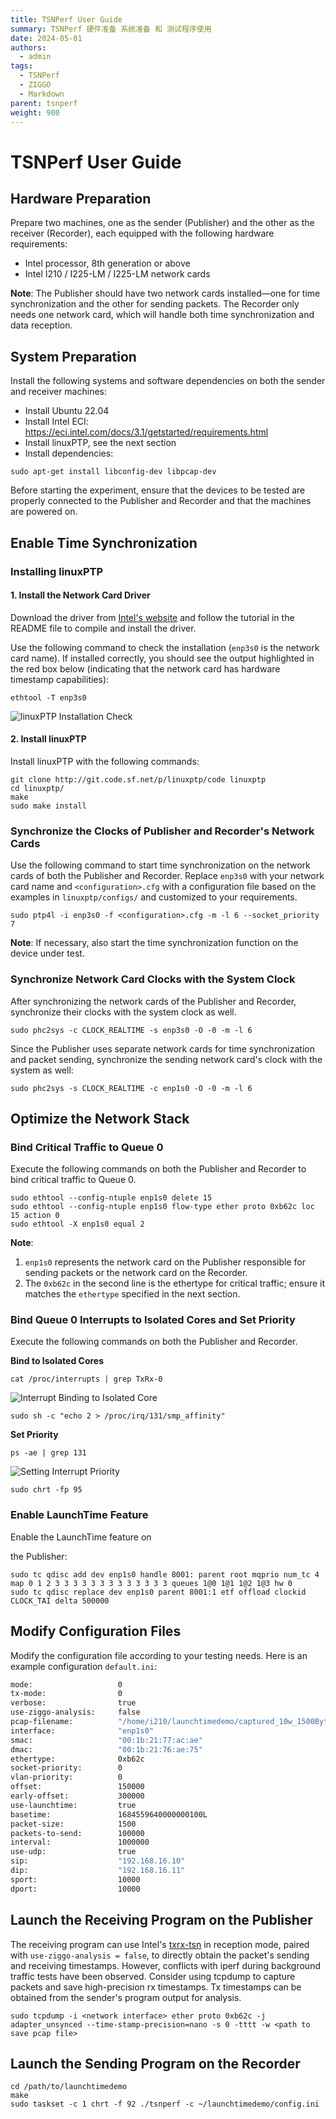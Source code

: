 ```yaml
---
title: TSNPerf User Guide
summary: TSNPerf 硬件准备 系统准备 和 测试程序使用
date: 2024-05-01
authors:
  - admin
tags:
  - TSNPerf
  - ZIGGO
  - Markdown
parent: tsnperf
weight: 900
---
```

# TSNPerf User Guide

## Hardware Preparation
Prepare two machines, one as the sender (Publisher) and the other as the receiver (Recorder), each equipped with the following hardware requirements:
* Intel processor, 8th generation or above
* Intel I210 / I225-LM / I225-LM network cards

**Note**: The Publisher should have two network cards installed—one for time synchronization and the other for sending packets. The Recorder only needs one network card, which will handle both time synchronization and data reception.

## System Preparation
Install the following systems and software dependencies on both the sender and receiver machines:
* Install Ubuntu 22.04
* Install Intel ECI: https://eci.intel.com/docs/3.1/getstarted/requirements.html
* Install linuxPTP, see the next section
* Install dependencies:
```shell
sudo apt-get install libconfig-dev libpcap-dev
```
Before starting the experiment, ensure that the devices to be tested are properly connected to the Publisher and Recorder and that the machines are powered on.

## Enable Time Synchronization

### Installing linuxPTP
#### 1. Install the Network Card Driver
Download the driver from [Intel's website](https://www.intel.com/content/www/us/en/download/14098/intel-network-adapter-driver-for-82575-6-82580-i350-and-i210-211-based-gigabit-network-connections-for-linux.html) and follow the tutorial in the README file to compile and install the driver.

Use the following command to check the installation (`enp3s0` is the network card name). If installed correctly, you should see the output highlighted in the red box below (indicating that the network card has hardware timestamp capabilities):
```shell
ethtool -T enp3s0
```

![](./configuration_linuxptp_check.jpg "linuxPTP Installation Check")

#### 2. Install linuxPTP
Install linuxPTP with the following commands:
```shell
git clone http://git.code.sf.net/p/linuxptp/code linuxptp
cd linuxptp/
make
sudo make install
```

### Synchronize the Clocks of Publisher and Recorder's Network Cards
Use the following command to start time synchronization on the network cards of both the Publisher and Recorder. Replace `enp3s0` with your network card name and `<configuration>.cfg` with a configuration file based on the examples in `linuxptp/configs/` and customized to your requirements.
```shell
sudo ptp4l -i enp3s0 -f <configuration>.cfg -m -l 6 --socket_priority 7
```
**Note**: If necessary, also start the time synchronization function on the device under test.

### Synchronize Network Card Clocks with the System Clock
After synchronizing the network cards of the Publisher and Recorder, synchronize their clocks with the system clock as well.
```shell
sudo phc2sys -c CLOCK_REALTIME -s enp3s0 -O -0 -m -l 6
```
Since the Publisher uses separate network cards for time synchronization and packet sending, synchronize the sending network card's clock with the system as well:
```shell
sudo phc2sys -s CLOCK_REALTIME -c enp1s0 -O -0 -m -l 6
```

## Optimize the Network Stack

### Bind Critical Traffic to Queue 0
Execute the following commands on both the Publisher and Recorder to bind critical traffic to Queue 0.
```shell
sudo ethtool --config-ntuple enp1s0 delete 15
sudo ethtool --config-ntuple enp1s0 flow-type ether proto 0xb62c loc 15 action 0
sudo ethtool -X enp1s0 equal 2
```
**Note**:
1. `enp1s0` represents the network card on the Publisher responsible for sending packets or the network card on the Recorder.
2. The `0xb62c` in the second line is the ethertype for critical traffic; ensure it matches the `ethertype` specified in the next section.

### Bind Queue 0 Interrupts to Isolated Cores and Set Priority
Execute the following commands on both the Publisher and Recorder.

**Bind to Isolated Cores**
```shell
cat /proc/interrupts | grep TxRx-0
```

![Interrupt Binding to Isolated Core](./configuration_stack_irqaffi.jpg "Interrupt Binding to Isolated Core")

```shell
sudo sh -c "echo 2 > /proc/irq/131/smp_affinity"
```
**Set Priority**
```shell
ps -ae | grep 131
```

![](./configuration_stack_irpri.jpg "Setting Interrupt Priority")

```shell
sudo chrt -fp 95 
```

### Enable LaunchTime Feature
Enable the LaunchTime feature on

 the Publisher:
```shell
sudo tc qdisc add dev enp1s0 handle 8001: parent root mqprio num_tc 4 map 0 1 2 3 3 3 3 3 3 3 3 3 3 3 3 3 queues 1@0 1@1 1@2 1@3 hw 0
sudo tc qdisc replace dev enp1s0 parent 8001:1 etf offload clockid CLOCK_TAI delta 500000
```

## Modify Configuration Files
Modify the configuration file according to your testing needs. Here is an example configuration `default.ini`:
```bash
mode:                   0
tx-mode:                0
verbose:                true
use-ziggo-analysis:     false
pcap-filename:          "/home/i210/launchtimedemo/captured_10w_1500Byte.pcap"
interface:              "enp1s0"
smac:                   "00:1b:21:77:ac:ae"
dmac:                   "00:1b:21:76:ae:75"
ethertype:              0xb62c
socket-priority:        0
vlan-priority:          0
offset:                 150000
early-offset:           300000
use-launchtime:         true
basetime:               1684559640000000100L
packet-size:            1500
packets-to-send:        100000
interval:               1000000
use-udp:                true
sip:                    "192.168.16.10"
dip:                    "192.168.16.11"
sport:                  10000
dport:                  10000
```

## Launch the Receiving Program on the Publisher
The receiving program can use Intel's [txrx-tsn](https://github.com/intel/iotg_tsn_ref_sw) in reception mode, paired with `use-ziggo-analysis = false`, to directly obtain the packet's sending and receiving timestamps. However, conflicts with iperf during background traffic tests have been observed. Consider using tcpdump to capture packets and save high-precision rx timestamps. Tx timestamps can be obtained from the sender's program output for analysis.
```shell
sudo tcpdump -i <network interface> ether proto 0xb62c -j adapter_unsynced --time-stamp-precision=nano -s 0 -tttt -w <path to save pcap file>
```

## Launch the Sending Program on the Recorder

```shell
cd /path/to/launchtimedemo
make
sudo taskset -c 1 chrt -f 92 ./tsnperf -c ~/launchtimedemo/config.ini
```